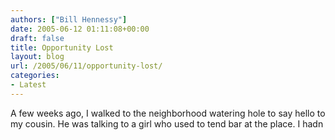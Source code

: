 ```yaml
---
authors: ["Bill Hennessy"]
date: 2005-06-12 01:11:08+00:00
draft: false
title: Opportunity Lost
layout: blog
url: /2005/06/11/opportunity-lost/
categories:
- Latest
---
```


A few weeks ago, I walked to the neighborhood watering hole to say hello to my cousin.  He was talking to a girl who used to tend bar at the place.  I hadn
